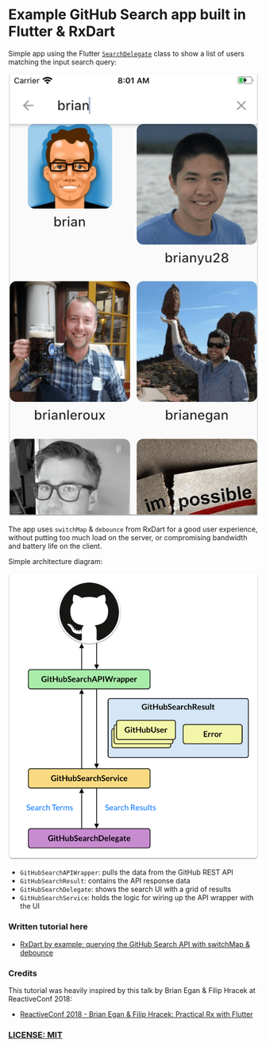 # Example GitHub Search app built in Flutter & RxDart

Simple app using the Flutter [`SearchDelegate`](https://api.flutter.dev/flutter/material/SearchDelegate-class.html) class to show a list of users matching the input search query:

![](media/github-search-flutter-screenshot.png)

The app uses `switchMap` & `debounce` from RxDart for a good user experience, without putting too much load on the server, or compromising bandwidth and battery life on the client.

Simple architecture diagram:

![](media/github-search-diagram.png)

- `GitHubSearchAPIWrapper`: pulls the data from the GitHub REST API
- `GitHubSearchResult`: contains the API response data
- `GitHubSearchDelegate`: shows the search UI with a grid of results
- `GitHubSearchService`: holds the logic for wiring up the API wrapper with the UI

### Written tutorial here

- [RxDart by example: querying the GitHub Search API with switchMap & debounce](https://codewithandrea.com/videos/2020-05-11-rxdart-by-example-github-search/)

### Credits

This tutorial was heavily inspired by this talk by Brian Egan & Filip Hracek at ReactiveConf 2018:

- [ReactiveConf 2018 - Brian Egan & Filip Hracek: Practical Rx with Flutter](https://youtu.be/7O1UO5rEpRc)

### [LICENSE: MIT](LICENSE.md)

